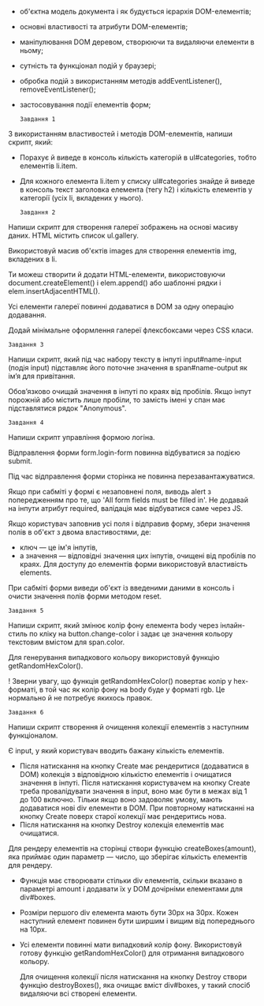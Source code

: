 * об'єктна модель документа і як будується ієрархія DOM-елементів;
* основні властивості та атрибути DOM-елементів;
* маніпулювання DOM деревом, створюючи та видаляючи елементи в ньому;
* сутність та функціонал подій у браузері;
* обробка подій з використанням методів addEventListener(), removeEventListener();
* застосовування події елементів форм;

      Завдання 1
З використанням властивостей і методів DOM-елементів, напиши скрипт, який:

* Порахує й виведе в консоль кількість категорій в ul#categories, тобто елементів li.item.
* Для кожного елемента li.item у списку ul#categories знайде й виведе в консоль текст заголовка елемента (тегу h2) і кількість елементів у категорії (усіх li, вкладених у нього).

      Завдання 2
Напиши скрипт для створення галереї зображень на основі масиву даних. HTML містить список ul.gallery.

Використовуй масив об'єктів images для створення елементів img, вкладених в li.

Ти можеш створити й додати HTML-елементи, використовуючи document.createElement() і elem.append() або шаблонні рядки і elem.insertAdjacentHTML().

Усі елементи галереї повинні додаватися в DOM за одну операцію додавання.

Додай мінімальне оформлення галереї флексбоксами через CSS класи.

    Завдання 3
Напиши скрипт, який під час набору тексту в інпуті input#name-input (подія input) підставляє його поточне значення в span#name-output як ім’я для привітання. 

Обов’язково очищай значення в інпуті по краях від пробілів. Якщо інпут порожній або містить лише пробіли, то замість імені у спан має підставлятися рядок "Anonymous".

    Завдання 4
Напиши скрипт управління формою логіна.

Відправлення форми form.login-form повинна відбуватися за подією submit.

 Під час відправлення форми сторінка не повинна перезавантажуватися.
 
Якщо при сабміті у формі є незаповнені поля, виводь alert з попередженням про те, що 'All form fields must be filled in'. Не додавай на інпути атрибут required, валідація має відбуватися саме через JS.

Якщо користувач заповнив усі поля і відправив форму, збери значення полів в об'єкт з двома властивостями, де:

   * ключ — це ім'я інпутів,
  * а значення — відповідні значення цих інпутів, очищені від пробілів по краях. Для доступу до елементів форми використовуй властивість elements.
  
При сабміті форми виведи об'єкт із введеними даними в консоль і очисти значення полів форми методом reset.

    Завдання 5
Напиши скрипт, який змінює колір фону елемента body через інлайн-стиль по кліку на button.change-color і задає це значення кольору текстовим вмістом для span.color.

Для генерування випадкового кольору використовуй функцію getRandomHexColor().
  
! Зверни увагу, що функція getRandomHexColor() повертає колір у hex-форматі, в той час як колір фону на body буде у форматі rgb. Це нормально й не потребує якихось правок.

    Завдання 6
Напиши скрипт створення й очищення колекції елементів з наступним функціоналом.

Є input, у який користувач вводить бажану кількість елементів. 

* Після натискання на кнопку Create має рендеритися (додаватися в DOM) колекція з відповідною кількістю елементів і очищатися значення в інпуті. Після натискання користувачем на кнопку Create треба провалідувати значення в input, воно має бути в межах від 1 до 100 включно. Тільки якщо воно задоволяє умову, мають додаватися нові div елементи в DOM.
  При повторному натисканні на кнопку Create поверх старої колекції має рендеритись нова.
* Після натискання на кнопку Destroy колекція елементів має очищатися.


Для рендеру елементів на сторінці створи функцію createBoxes(amount), яка приймає один параметр — число, що зберігає кількість елементів для рендеру.

* Функція має створювати стільки div елементів, скільки вказано в параметрі amount і додавати їх у DOM дочірніми елементами для div#boxes.
* Розміри першого div елемента мають бути 30px на 30px. Кожен наступний елемент повинен бути ширшим і вищим від попереднього на 10px.
* Усі елементи повинні мати випадковий колір фону. Використовуй готову функцію getRandomHexColor() для отримання випадкового кольору.

  Для очищення колекції після натискання на кнопку Destroy створи функцію destroyBoxes(), яка очищає вміст div#boxes, у такий спосіб видаляючи всі створені елементи.
  
